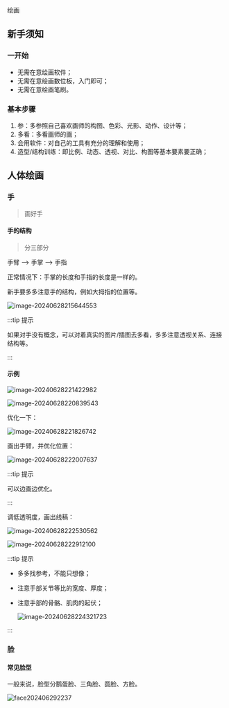 绘画

## 新手须知

### 一开始

- 无需在意绘画软件；
- 无需在意绘画数位板，入门即可；
- 无需在意绘画笔刷。

### 基本步骤

1. 参：多参照自己喜欢画师的构图、色彩、光影、动作、设计等；
2. 多看：多看画师的画；
3. 会用软件：对自己的工具有充分的理解和使用；
4. 造型/结构训练：即比例、动态、透视、对比、构图等基本要素要正确；

## 人体绘画

### 手

> 画好手

#### 手的结构

> 分三部分

手臂 --> 手掌 --> 手指

正常情况下：手掌的长度和手指的长度是一样的。

新手要多多注意手的结构，例如大拇指的位置等。

![image-20240628215644553](assets/image-20240628215644553.png)

:::tip 提示

如果对手没有概念，可以对着真实的图片/插图去多看，多多注意透视关系、连接结构等。

:::

#### 示例

![image-20240628221422982](assets/image-20240628221422982.png)

![image-20240628220839543](assets/image-20240628220839543.png)

优化一下：

![image-20240628221826742](assets/image-20240628221826742.png)

   画出手臂，并优化位置：

![image-20240628222007637](assets/image-20240628222007637.png)

:::tip 提示

可以边画边优化。

:::

调低透明度，画出线稿：

![image-20240628222530562](assets/image-20240628222530562.png)

![image-20240628222912100](assets/image-20240628222912100.png)

:::tip 提示

- 多多找参考，不能只想像；

- 注意手部关节等比的宽度、厚度；

- 注意手部的骨骼、肌肉的起伏；

  ![image-20240628224321723](assets/image-20240628224321723.png)

:::

### 脸

#### 常见脸型

一般来说，脸型分鹅蛋脸、三角脸、圆脸、方脸。

![face202406292237](assets/face202406292237.jpg)
